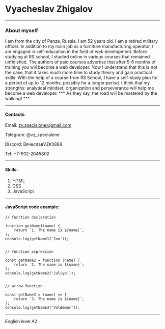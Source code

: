 #  Vyacheslav Zhigalov 
********
###  About myself

I am from the city of Penza, Russia. I am 52 years old. I am a retired military officer. 
In addition to my main job as a furniture manufacturing operator, 
I am engaged in self-education in the field of web development. 
Before studying at RS school, I studied online in various courses that remained unfinished.
The authors of paid courses advertise that after 5-6 months of training you will become a web developer. 
Now I understand that this is not the case, that it takes much more time to study theory and gain practical skills.
With the help of a course from RS School, I have a self-study plan for a period of up to 12 months, 
possibly for a longer period. I think that my strengths: analytical mindset, 
organization and perseverance will help me become a web developer.
*** As they say, the road will be mastered by the walking! ***

********
#### Contacts:
Email: zv.specialone@gmail.com

Telegram: @vz_specialone 

Discord: ВячеславVZ#3888

Tel: +7-902-2045802

********
#### Skills:
1. HTML
2. CSS
3. JavaScript

********
#### JavaScript code example:
```
// function declaration

function getName1(name) {
    return `1. The name is ${name}`;
};
console.log(getName1('Jon'));


// function expression

const getName2 = function (name) {
    return `2. The name is ${name}`;
};
console.log(getName2('Juliya'));


// arrow function

const getName3 = (name) => {
    return `3. The name is ${name}`;
};
console.log(getName3('Voldemar'));
```

********
English level A2 